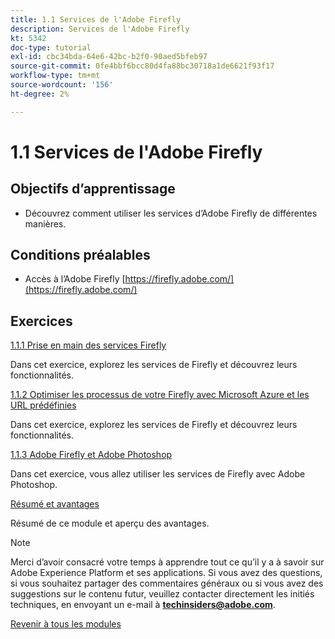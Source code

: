 ```yaml
---
title: 1.1 Services de l'Adobe Firefly
description: Services de l'Adobe Firefly
kt: 5342
doc-type: tutorial
exl-id: cbc34bda-64e6-42bc-b2f0-90aed5bfeb97
source-git-commit: 0fe4bbf6bcc80d4fa88bc30718a1de6621f93f17
workflow-type: tm+mt
source-wordcount: '156'
ht-degree: 2%

---
```


# 1.1 Services de l&#39;Adobe Firefly

## Objectifs d’apprentissage

- Découvrez comment utiliser les services d’Adobe Firefly de différentes manières.

## Conditions préalables

- Accès à l’Adobe Firefly [https://firefly.adobe.com/](https://firefly.adobe.com/)

## Exercices

[1.1.1 Prise en main des services Firefly](./ex1.md)

Dans cet exercice, explorez les services de Firefly et découvrez leurs fonctionnalités.

[1.1.2 Optimiser les processus de votre Firefly avec Microsoft Azure et les URL prédéfinies](./ex2.md)

Dans cet exercice, explorez les services de Firefly et découvrez leurs fonctionnalités.

[1.1.3 Adobe Firefly et Adobe Photoshop](./ex3.md)

Dans cet exercice, vous allez utiliser les services de Firefly avec Adobe Photoshop.

[Résumé et avantages](./summary.md)

Résumé de ce module et aperçu des avantages.

>[!NOTE]
>
>Merci d’avoir consacré votre temps à apprendre tout ce qu’il y a à savoir sur Adobe Experience Platform et ses applications. Si vous avez des questions, si vous souhaitez partager des commentaires généraux ou si vous avez des suggestions sur le contenu futur, veuillez contacter directement les initiés techniques, en envoyant un e-mail à **techinsiders@adobe.com**.

[Revenir à tous les modules](../../../overview.md)
